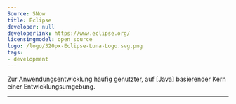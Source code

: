 ```yaml
---
Source: SNow
title: Eclipse
developer: null
developerlink: https://www.eclipse.org/
licensingmodel: open source
logo: /logo/320px-Eclipse-Luna-Logo.svg.png
tags:
- development
---
```

Zur Anwendungsentwicklung häufig genutzter, auf [Java] basierender Kern einer Entwicklungsumgebung.

---
